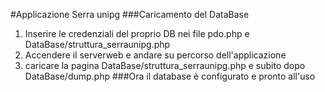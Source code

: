 #Applicazione Serra unipg
###Caricamento del DataBase
1. Inserire le credenziali del proprio DB nei file pdo.php e DataBase/struttura_serraunipg.php
1. Accendere il serverweb e andare su percorso dell'applicazione
1. caricare la pagina DataBase/struttura_serraunipg.php e subito dopo DataBase/dump.php
###Ora il database è configurato e pronto all'uso
